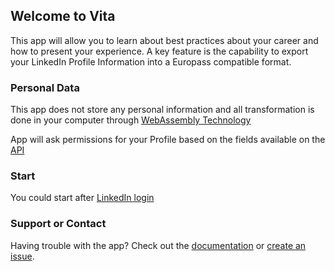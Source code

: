 ## Welcome to Vita

This app will allow you to learn about best practices about your career and how to present your experience. A key feature is the capability to export your LinkedIn Profile Information into a Europass compatible format.

### Personal Data

This app does not store any personal information and all transformation is done in your computer through [WebAssembly Technology](https://webassembly.org/)

App will ask permissions for your Profile based on the fields available on the [API](https://docs.microsoft.com/en-us/linkedin/shared/integrations/people/profile-api)
### Start

You could start after [LinkedIn login](https://www.linkedin.com/oauth/v2/authorization?response_type=code&client_id=771511g48a5yt6&redirect_uri=https%3A%2F%2Fcreate.espora.net%2Fin2pass%2F&state=fooobar&scope=r_liteprofile%20r_emailaddress)

### Support or Contact

Having trouble with the app? Check out the [documentation](wiki) or [create an issue](issues).
